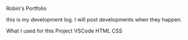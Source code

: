 Robin's Portfolio

this is my development log. I will post developments when they happen.

What I used for this Project
VSCode
HTML
CSS
